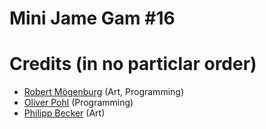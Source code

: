 # Mini Jame Gam #16

# Credits (in no particlar order)
- [Robert Mögenburg](https://chocolandtv.itch.io/) (Art, Programming)
- [Oliver Pohl](https://oliverpohl.itch.io/) (Programming)
- [Philipp Becker](https://kzzss.itch.io/) (Art)
